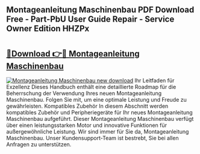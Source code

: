 ## Montageanleitung Maschinenbau PDF Download Free - Part-PbU User Guide Repair - Service Owner Edition HHZPx

# <h2><a href="http://df88mz.blite.top/?on=Montageanleitung+Maschinenbau">🔗Download 👉🔴 Montageanleitung Maschinenbau</a></h2>

[![Montageanleitung Maschinenbau new download](https://i.imgur.com/lujVjoI.png)](http://df88mz.blite.top/?on=Montageanleitung+Maschinenbau)
Ihr Leitfaden für Exzellenz Dieses Handbuch enthält eine detaillierte Roadmap für die Beherrschung der Verwendung Ihres neuen Montageanleitung Maschinenbau. Folgen Sie mit, um eine optimale Leistung und Freude zu gewährleisten. Kompatibles Zubehör In diesem Abschnitt werden kompatibles Zubehör und Peripheriegeräte für Ihr neues Montageanleitung Maschinenbau aufgeführt. Dieser Montageanleitung Maschinenbau verfügt über einen leistungsstarken Motor und innovative Funktionen für außergewöhnliche Leistung. Wir sind immer für Sie da, Montageanleitung Maschinenbau. Unser Kundensupport-Team ist bestrebt, Sie bei allen Anfragen zu unterstützen.

